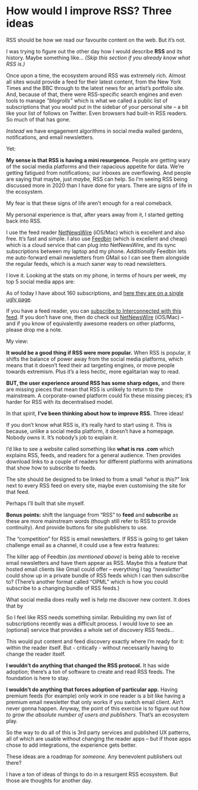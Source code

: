 # How would I improve RSS? Three ideas

RSS should be how we read our favourite content on the web. But it’s not.

I was trying to figure out the other day how I would describe **RSS** and its
history. Maybe something like… _(Skip this section if you already know what
RSS is.)_

Once upon a time, the ecosystem around RSS was extremely rich. Almost all
sites would provide a feed for their latest content, from the New York Times
and the BBC through to the latest news for an artist’s portfolio site. And,
because of that, there were RSS-specific search engines and even tools to
manage _“blogrolls”_ which is what we called a public list of subscriptions
that you would put in the sidebar of your personal site – a bit like your list
of follows on Twitter. Even browsers had built-in RSS readers. So much of that
has gone.

_Instead_ we have engagement algorithms in social media walled gardens,
notifications, and email newsletters.

Yet:

**My sense is that RSS is having a mini resurgence.** People are getting wary
of the social media platforms and their rapacious appetite for data. We’re
getting fatigued from notifications; our inboxes are overflowing. And people
are saying that maybe, just _maybe,_ RSS can help. So I’m seeing RSS being
discussed more in 2020 than I have done for years. There are signs of life in
the ecosystem.

My fear is that these signs of life aren’t enough for a real comeback.

My personal experience is that, after years away from it, I started getting
back into RSS.

I use the feed reader [NetNewsWire](https://ranchero.com/netnewswire/)
(iOS/Mac) which is excellent and also free. It’s fast and simple. I also use
[Feedbin](https://feedbin.com) (which is excellent and cheap) which is a cloud
service that can plug into NetNewsWire, and its sync subscriptions between my
laptop and my phone. _Additionally_ Feedbin lets me auto-forward email
newsletters from GMail so I can see them alongside the regular feeds, which is
a much saner way to read newsletters.

I love it. Looking at the stats on my phone, in terms of hours per week, my
top 5 social media apps are:

As of today I have about 160 subscriptions, and [here they are on a single
ugly page](/home/blogroll).

If you have a feed reader, you can [subscribe to Interconnected with this
feed](feed://interconnected.org/home/feed). If you don’t have one, then do
check out [NetNewsWire](https://ranchero.com/netnewswire/) (iOS/Mac) – and if
you know of equivalently awesome readers on other platforms, please drop me a
note.

My view:

**It would be a good thing if RSS were more popular.** When RSS is popular, it
shifts the balance of power away from the social media platforms, which means
that it doesn’t feed their ad targeting engines, or move people towards
extremism. Plus it’s a less hectic, more egalitarian way to read.

**BUT, the user experience around RSS has some sharp edges,** and there are
missing pieces that mean that RSS is unlikely to return to the mainstream. A
corporate-owned platform could fix these missing pieces; it’s harder for RSS
with its decentralised model.

In that spirit, **I’ve been thinking about how to improve RSS.** Three ideas!

If you don’t know what RSS is, it’s really hard to start using it. This is
because, unlike a social media platform, it doesn’t have a homepage. Nobody
owns it. It’s nobody’s job to explain it.

I’d like to see a website called something like **what is rss .com** which
explains RSS, feeds, and readers for a general audience. Then provides
download links to a couple of readers for different platforms with animations
that show how to subscribe to feeds.

The site should be designed to be linked to from a small _“what is this?”_
link next to every RSS feed on every site, maybe even customising the site for
that feed.

Perhaps I’ll built that site myself.

**Bonus points:** shift the language from “RSS” to **feed** and **subscribe**
as these are more mainstream words (though still refer to RSS to provide
continuity). And provide buttons for site publishers to use.

The “competition” for RSS is email newsletters. If RSS is going to get taken
challenge email as a channel, it could use a few extra features:

The killer app of Feedbin _(as mentioned above)_ is being able to receive
email newsletters and have them appear as RSS. Maybe this a feature that
hosted email clients like Gmail could offer – everything I tag _“newsletter”_
could show up in a private bundle of RSS feeds which I can then subscribe to?
(There’s another format called “OPML” which is how you could subscribe to a
changing bundle of RSS feeds.)

What social media does really well is help me discover new content. It does
that by

So I feel like RSS needs something similar. Rebuilding my own list of
subscriptions recently was a difficult process. I would love to see an
(optional) service that provides a whole set of discovery RSS feeds…

This would put content and feed discovery exactly where I’m ready for it:
within the reader itself. But - critically - without necessarily having to
change the reader itself.

**I wouldn’t do anything that changed the RSS protocol.** It has wide
adoption; there’s a ton of software to create and read RSS feeds. The
foundation is here to stay.

**I wouldn’t do anything that forces adoption of particular app.** Having
premium feeds (for example) only work in one reader is a bit like having a
premium email newsletter that only works if you switch email client. Ain’t
never gonna happen. Anyway, the point of this exercise is to figure out _how
to grow the absolute number of users and publishers._ That’s an ecosystem
play.

So the way to do all of this is 3rd party services and published UX patterns,
all of which are usable without changing the reader apps – but if those apps
chose to add integrations, the experience gets better.

These ideas are a roadmap for _someone._ Any benevolent publishers out there?

I have a ton of ideas of things to do in a resurgent RSS ecosystem. But those
are thoughts for another day.
